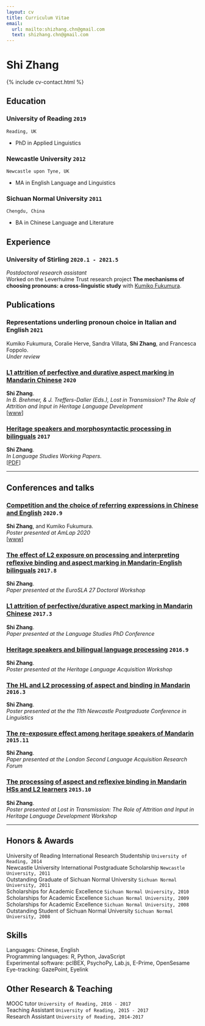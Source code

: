 ```yaml
---
layout: cv
title: Curriculum Vitae
email:
  url: mailto:shizhang.chn@gmail.com
  text: shizhang.chn@gmail.com
---
```


# Shi **Zhang**

<!--
include contact information from the front matter
Supported arguments:
    - homepage: url, text
    - phone
    - email
-->
<!-- to add in the future
  homepage:
  url: https://awpzs.github.io/
  text: awpzs.github.io
-->

{% include cv-contact.html %}

## Education

### **University of Reading** `2019`

```
Reading, UK
```

- PhD in Applied Linguistics

### **Newcastle University** `2012`

```
Newcastle upon Tyne, UK
```

- MA in English Language and Linguistics

### **Sichuan Normal University** `2011`

```
Chengdu, China
```

- BA in Chinese Language and Literature

## Experience

### **University of Stirling** `2020.1 - 2021.5`

_Postdoctoral research assistant_<br>
Worked on the Leverhulme Trust research project **The mechanisms of choosing pronouns: a cross-linguistic study** with [Kumiko Fukumura](https://www.stir.ac.uk/people/38029).

## Publications

### **Representations underling pronoun choice in Italian and English** `2021`
Kumiko Fukumura, Coralie Herve, Sandra Villata, **Shi Zhang**, and Francesca Foppolo.<br>
_Under review_<br>

### [**L1 attrition of perfective and durative aspect marking in Mandarin Chinese**](https://benjamins.com/catalog/sibil.59.10zha) `2020`
**Shi Zhang**.<br> 
_In B. Brehmer, & J. Treffers-Daller (Eds.), Lost in Transmission? The Role of Attrition and Input in Heritage Language Development_<br>
[[www](https://benjamins.com/catalog/sibil.59.10zha)]

### [**Heritage speakers and morphosyntactic processing in bilinguals**](https://www.reading.ac.uk/web/files/english-language/elal_Vol_8_Zhang.pdf) `2017`
**Shi Zhang**.<br>
_In Language Studies Working Papers._<br>
[[PDF](https://www.reading.ac.uk/web/files/english-language/elal_Vol_8_Zhang.pdf)]

---

## Conferences and talks

### [**Competition and the choice of referring expressions in Chinese and English**](https://osf.io/bnvmf/) `2020.9`
**Shi Zhang**, and Kumiko Fukumura.<br> 
_Poster presented at AmLap 2020_<br>
[[www](https://osf.io/bnvmf/)]

### [**The effect of L2 exposure on processing and interpreting reflexive binding and aspect marking in Mandarin-English bilinguals**]() `2017.8`
**Shi Zhang**.<br> 
_Paper presented at the EuroSLA 27 Doctoral Workshop_<br>

### [**L1 attrition of perfective/durative aspect marking in Mandarin Chinese**]() `2017.3`
**Shi Zhang**.<br> 
_Paper presented at the Language Studies PhD Conference_<br>

### [**Heritage speakers and bilingual language processing**]() `2016.9`
**Shi Zhang**.<br> 
_Poster presented at the Heritage Language Acquisition Workshop_<br>

### [**The HL and L2 processing of aspect and binding in Mandarin**]() `2016.3`
**Shi Zhang**.<br> 
_Poster presented at the the 11th Newcastle Postgraduate Conference in Linguistics_<br>

### [**The re-exposure effect among heritage speakers of Mandarin**]() `2015.11`
**Shi Zhang**.<br> 
_Paper presented at the London Second Language Acquisition Research Forum_<br>

### [**The processing of aspect and reflexive binding in Mandarin HSs and L2 learners**]() `2015.10`
**Shi Zhang**.<br> 
_Poster presented at Lost in Transmission: The Role of Attrition and Input in Heritage Language Development Workshop_<br>

---

## Honors & Awards

University of Reading International Research Studentship `University of Reading, 2014` <br>
Newcastle University International Postgraduate Scholarship `Newcastle University, 2011` <br>
Outstanding Graduate of Sichuan Normal University `Sichuan Normal University, 2011` <br>
Scholarships for Academic Excellence `Sichuan Normal University, 2010` <br>
Scholarships for Academic Excellence `Sichuan Normal University, 2009` <br>
Scholarships for Academic Excellence `Sichuan Normal University, 2008`<br>
Outstanding Student of Sichuan Normal University `Sichuan Normal University, 2008` <br>

## Skills

Languages: Chinese, English <br>
Programming languages: R, Python, JavaScript <br>
Experimental software: pcIBEX, PsychoPy, Lab.js, E-Prime, OpenSesame <br>
Eye-tracking: GazePoint, Eyelink <br>

## Other Research & Teaching

MOOC tutor `University of Reading, 2016 - 2017` <br>
Teaching Assistant `University of Reading, 2015 - 2017` <br>
Research Assistant `University of Reading, 2014-2017` <br>

<!-- ## Service

Reviewer `CHI 2021`
Research Experiences for Undergraduates in Software Engineering Admission Committee `CMU, 2019 - 2020` -->

<!-- ### Footer

Last updated: March 2021 -->
